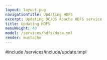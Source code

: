 ```yaml
---
layout: layout.pug
navigationTitle: Updating HDFS
excerpt: Updating DC/OS Apache HDFS service
title: Updating HDFS
menuWeight: 40
model: /services/hdfs/data.yml
render: mustache
---
```


#include /services/include/update.tmpl
